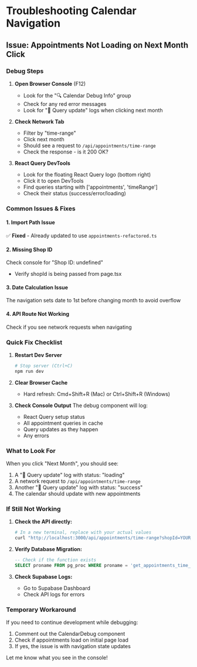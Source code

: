 # Troubleshooting Calendar Navigation

## Issue: Appointments Not Loading on Next Month Click

### Debug Steps

1. **Open Browser Console** (F12)
   - Look for the "🔍 Calendar Debug Info" group
   - Check for any red error messages
   - Look for "📡 Query update" logs when clicking next month

2. **Check Network Tab**
   - Filter by "time-range"
   - Click next month
   - Should see a request to `/api/appointments/time-range`
   - Check the response - is it 200 OK?

3. **React Query DevTools**
   - Look for the floating React Query logo (bottom right)
   - Click it to open DevTools
   - Find queries starting with ['appointments', 'timeRange']
   - Check their status (success/error/loading)

### Common Issues & Fixes

#### 1. Import Path Issue

✅ **Fixed** - Already updated to use `appointments-refactored.ts`

#### 2. Missing Shop ID

Check console for "Shop ID: undefined"

- Verify shopId is being passed from page.tsx

#### 3. Date Calculation Issue

The navigation sets date to 1st before changing month to avoid overflow

#### 4. API Route Not Working

Check if you see network requests when navigating

### Quick Fix Checklist

1. **Restart Dev Server**

   ```bash
   # Stop server (Ctrl+C)
   npm run dev
   ```

2. **Clear Browser Cache**
   - Hard refresh: Cmd+Shift+R (Mac) or Ctrl+Shift+R (Windows)

3. **Check Console Output**
   The debug component will log:
   - React Query setup status
   - All appointment queries in cache
   - Query updates as they happen
   - Any errors

### What to Look For

When you click "Next Month", you should see:

1. A "📡 Query update" log with status: "loading"
2. A network request to `/api/appointments/time-range`
3. Another "📡 Query update" log with status: "success"
4. The calendar should update with new appointments

### If Still Not Working

1. **Check the API directly:**

   ```bash
   # In a new terminal, replace with your actual values
   curl "http://localhost:3000/api/appointments/time-range?shopId=YOUR_SHOP_ID&startDate=2024-02-01&endDate=2024-02-29"
   ```

2. **Verify Database Migration:**

   ```sql
   -- Check if the function exists
   SELECT proname FROM pg_proc WHERE proname = 'get_appointments_time_range';
   ```

3. **Check Supabase Logs:**
   - Go to Supabase Dashboard
   - Check API logs for errors

### Temporary Workaround

If you need to continue development while debugging:

1. Comment out the CalendarDebug component
2. Check if appointments load on initial page load
3. If yes, the issue is with navigation state updates

Let me know what you see in the console!
